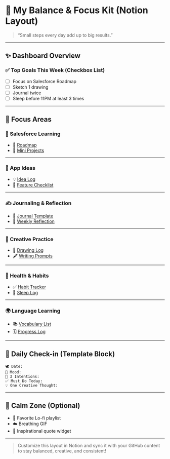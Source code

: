 # 🌿 My Balance & Focus Kit (Notion Layout)

> “Small steps every day add up to big results.”

---

## ✨ Dashboard Overview

### ✅ Top Goals This Week (Checkbox List)
- [ ] Focus on Salesforce Roadmap  
- [ ] Sketch 1 drawing  
- [ ] Journal twice  
- [ ] Sleep before 11PM at least 3 times

---

## 📁 Focus Areas

### 🤩 Salesforce Learning
- 📘 [Roadmap](https://github.com/YOUR_USERNAME/Balance-Focus-Kit/blob/main/Salesforce_Learning/Roadmap.md)  
- 🧪 [Mini Projects](https://github.com/YOUR_USERNAME/Balance-Focus-Kit/blob/main/Salesforce_Learning/Mini_Projects.md)

---

### 📱 App Ideas
- 💡 [Idea Log](https://github.com/YOUR_USERNAME/Balance-Focus-Kit/blob/main/App_Ideas/Idea_Log.md)  
- 🧠 [Feature Checklist](https://github.com/YOUR_USERNAME/Balance-Focus-Kit/blob/main/App_Ideas/Feature_Checklist.md)

---

### ✍️ Journaling & Reflection
- 📓 [Journal Template](https://github.com/YOUR_USERNAME/Balance-Focus-Kit/blob/main/Journaling/Journal_Template.md)  
- 🔄 [Weekly Reflection](https://github.com/YOUR_USERNAME/Balance-Focus-Kit/blob/main/Journaling/Weekly_Reflection.md)

---

### 🎨 Creative Practice
- 🎨 [Drawing Log](https://github.com/YOUR_USERNAME/Balance-Focus-Kit/blob/main/Creative_Practice/Drawing_Logs.md)  
- 🖋️ [Writing Prompts](https://github.com/YOUR_USERNAME/Balance-Focus-Kit/blob/main/Creative_Practice/Writing_Prompts.md)

---

### 💪 Health & Habits
- ✅ [Habit Tracker](https://github.com/YOUR_USERNAME/Balance-Focus-Kit/blob/main/Health_and_Habits/Habit_Tracker.md)  
- 🌙 [Sleep Log](https://github.com/YOUR_USERNAME/Balance-Focus-Kit/blob/main/Health_and_Habits/Sleep_Log.md)

---

### 🌍 Language Learning
- 📚 [Vocabulary List](https://github.com/YOUR_USERNAME/Balance-Focus-Kit/blob/main/Language_Learning/Vocabulary_List.md)  
- 🗓️ [Progress Log](https://github.com/YOUR_USERNAME/Balance-Focus-Kit/blob/main/Language_Learning/Progress_Log.md)

---

## 🌈 Daily Check-in (Template Block)
```
🕊️ Date:  
🧘 Mood:  
🔁 3 Intentions:  
✅ Must Do Today:  
💡 One Creative Thought:  
```

---

## 🧘 Calm Zone (Optional)
- 🎵 Favorite Lo-fi playlist  
- ☁️ Breathing GIF  
- 🪷 Inspirational quote widget

---

> Customize this layout in Notion and sync it with your GitHub content to stay balanced, creative, and consistent!
